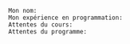     Mon nom:
    Mon expérience en programmation:
    Attentes du cours:
    Attentes du programme:

